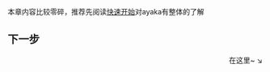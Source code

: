 
本章内容比较零碎，推荐先阅读[快速开始](../intro/quick_start.md)对ayaka有整体的了解

## 下一步

<div align="right">
    在这里~ ↘
</div>


